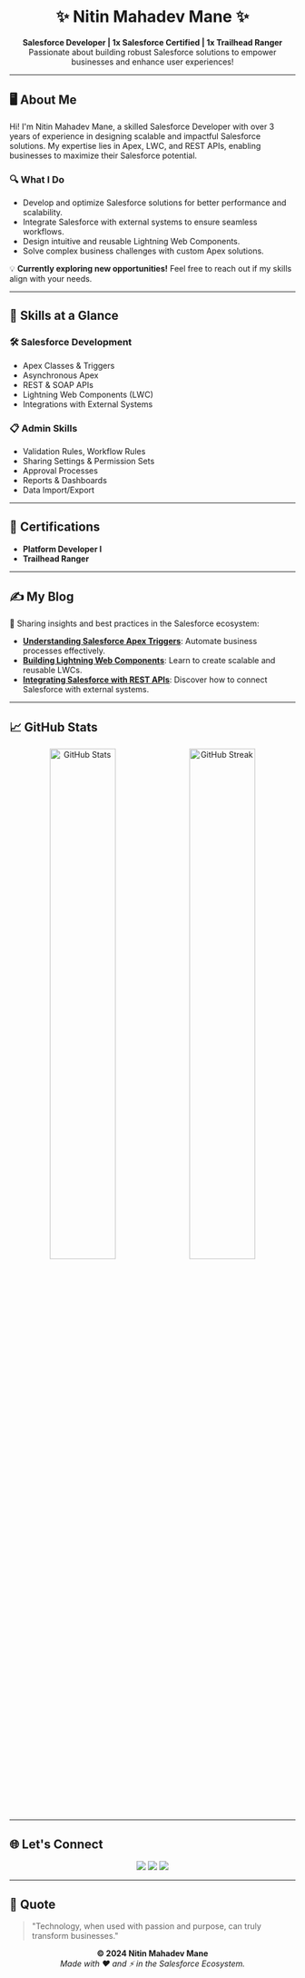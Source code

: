 <h1 align="center">✨ Nitin Mahadev Mane ✨</h1>
<p align="center">
  <strong>Salesforce Developer | 1x Salesforce Certified | 1x Trailhead Ranger</strong><br>
  Passionate about building robust Salesforce solutions to empower businesses and enhance user experiences!
</p>

---

## 🖥️ **About Me**

Hi! I'm Nitin Mahadev Mane, a skilled Salesforce Developer with over 3 years of experience in designing scalable and impactful Salesforce solutions. My expertise lies in Apex, LWC, and REST APIs, enabling businesses to maximize their Salesforce potential.

### 🔍 **What I Do**
- Develop and optimize Salesforce solutions for better performance and scalability.
- Integrate Salesforce with external systems to ensure seamless workflows.
- Design intuitive and reusable Lightning Web Components.
- Solve complex business challenges with custom Apex solutions.

💡 **Currently exploring new opportunities!** Feel free to reach out if my skills align with your needs.

---

## 🚀 **Skills at a Glance**

### 🛠️ Salesforce Development
- Apex Classes & Triggers
- Asynchronous Apex
- REST & SOAP APIs
- Lightning Web Components (LWC)
- Integrations with External Systems

### 📋 Admin Skills
- Validation Rules, Workflow Rules
- Sharing Settings & Permission Sets
- Approval Processes
- Reports & Dashboards
- Data Import/Export

---

## 🏅 **Certifications**

- **Platform Developer I**  
- **Trailhead Ranger**

---

## ✍️ **My Blog**

🌟 Sharing insights and best practices in the Salesforce ecosystem:

- **[Understanding Salesforce Apex Triggers](#)**: Automate business processes effectively.
- **[Building Lightning Web Components](#)**: Learn to create scalable and reusable LWCs.
- **[Integrating Salesforce with REST APIs](#)**: Discover how to connect Salesforce with external systems.

---

## 📈 **GitHub Stats**

<div align="center">
  <img src="https://github-readme-stats.vercel.app/api?username=NitinMahadev&show_icons=true&theme=radical" alt="GitHub Stats" width="48%">
  <img src="https://github-readme-streak-stats.herokuapp.com?user=NitinMahadev&theme=radical&hide_border=true" alt="GitHub Streak" width="48%">
</div>

---

## 🌐 **Let's Connect**

<p align="center">
  <a href="mailto:Nitinmanecomp@gmail.com"><img src="https://mail.google.com/mail/u/0/#inbox"></a>
  <a href="https://www.linkedin.com/in/nitinmahadevmane/"><img src="https://img.shields.io/badge/LinkedIn-0A66C2?style=for-the-badge&logo=linkedin&logoColor=white"></a>
  <a href="https://trailhead.salesforce.com/en/me/nitinmahadevmane"><img src="https://img.shields.io/badge/Trailhead-00A1E0?style=for-the-badge&logo=salesforce&logoColor=white"></a>
</p>

---

## 💬 **Quote**

> "Technology, when used with passion and purpose, can truly transform businesses."

<p align="center">
  <strong>© 2024 Nitin Mahadev Mane</strong><br>
  <em>Made with ❤️ and ⚡ in the Salesforce Ecosystem.</em>
</p>
